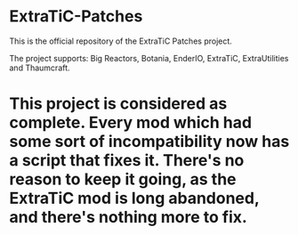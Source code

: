 # ExtraTiC-Patches
This is the official repository of the ExtraTiC Patches project.

The project supports: Big Reactors, Botania, EnderIO, ExtraTiC, ExtraUtilities and Thaumcraft.

# This project is considered as complete. Every mod which had some sort of incompatibility now has a script that fixes it. There's no reason to keep it going, as the ExtraTiC mod is long abandoned, and there's nothing more to fix.
